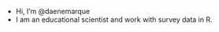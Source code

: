 - Hi, I’m @daenemarque
- I am an educational scientist and work with survey data in R.

<!---
daenemarque/daenemarque is a ✨ special ✨ repository because its `README.md` (this file) appears on your GitHub profile.
You can click the Preview link to take a look at your changes.
--->
